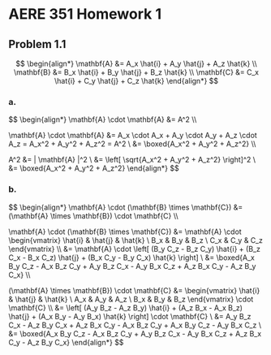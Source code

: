 # AERE 351 Homework 1

## Problem 1.1

$$
\begin{align*}
  \mathbf{A} &= A_x \hat{i} + A_y \hat{j} + A_z \hat{k} \\
  \mathbf{B} &= B_x \hat{i} + B_y \hat{j} + B_z \hat{k} \\
  \mathbf{C} &= C_x \hat{i} + C_y \hat{j} + C_z \hat{k}
\end{align*}
$$

### a.

$$
\begin{align*}
  \mathbf{A} \cdot \mathbf{A} &= A^2 \\\\

  \mathbf{A} \cdot \mathbf{A} &= A_x \cdot A_x + A_y \cdot A_y + A_z \cdot A_z = A_x^2 + A_y^2 + A_z^2 = A^2 \\
  &= \boxed{A_x^2 + A_y^2 + A_z^2} \\\\

  A^2 &= | \mathbf{A} |^2 \\
  &= \left[ \sqrt{A_x^2 + A_y^2 + A_z^2} \right]^2 \\
  &= \boxed{A_x^2 + A_y^2 + A_z^2}
\end{align*}
$$

### b.

$$
\begin{align*}
  \mathbf{A} \cdot (\mathbf{B} \times \mathbf{C}) &= (\mathbf{A} \times \mathbf{B}) \cdot \mathbf{C} \\\\

  \mathbf{A} \cdot (\mathbf{B} \times \mathbf{C}) &= \mathbf{A} \cdot
    \begin{vmatrix}
      \hat{i} & \hat{j} & \hat{k} \\
      B_x & B_y & B_z \\
      C_x & C_y & C_z
    \end{vmatrix} \\\\
  &= \mathbf{A} \cdot \left[ (B_y C_z - B_z C_y) \hat{i} + (B_z C_x - B_x C_z) \hat{j} + (B_x C_y - B_y C_x) \hat{k} \right] \\
  &= \boxed{A_x B_y C_z - A_x B_z C_y + A_y B_z C_x - A_y B_x C_z + A_z B_x C_y - A_z B_y C_x} \\\\

  (\mathbf{A} \times \mathbf{B}) \cdot \mathbf{C} &=
    \begin{vmatrix}
      \hat{i} & \hat{j} & \hat{k} \\
      A_x & A_y & A_z \\
      B_x & B_y & B_z
    \end{vmatrix} \cdot \mathbf{C} \\\\
  &= \left[ (A_y B_z - A_z B_y) \hat{i} + (A_z B_x - A_x B_z) \hat{j} + (A_x B_y - A_y B_x) \hat{k} \right] \cdot \mathbf{C} \\
  &= A_y B_z C_x - A_z B_y C_x + A_z B_x C_y - A_x B_z C_y + A_x B_y C_z - A_y B_x C_z \\
  &= \boxed{A_x B_y C_z - A_x B_z C_y + A_y B_z C_x - A_y B_x C_z + A_z B_x C_y - A_z B_y C_x}
\end{align*}
$$
